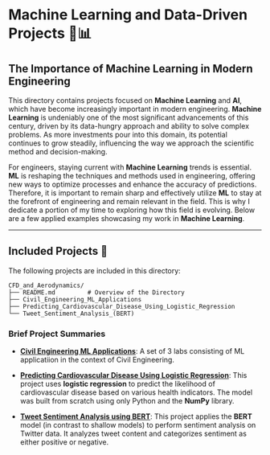 # Machine Learning and Data-Driven Projects 🤖📊

## The Importance of Machine Learning in Modern Engineering

This directory contains projects focused on **Machine Learning** and **AI**, which have become increasingly important in modern engineering. **Machine Learning** is undeniably one of the most significant advancements of this century, driven by its data-hungry approach and ability to solve complex problems. As more investments pour into this domain, its potential continues to grow steadily, influencing the way we approach the scientific method and decision-making.

For engineers, staying current with **Machine Learning** trends is essential. **ML** is reshaping the techniques and methods used in engineering, offering new ways to optimize processes and enhance the accuracy of predictions. Therefore, it is important to remain sharp and effectively utilize **ML** to stay at the forefront of engineering and remain relevant in the field. This is why I dedicate a portion of my time to exploring how this field is evolving. Below are a few applied examples showcasing my work in **Machine Learning**.

---

## Included Projects 📁

The following projects are included in this directory:


```
CFD_and_Aerodynamics/
├── README.md         # Overview of the Directory
├── Civil_Engineering_ML_Applications
├── Predicting_Cardiovascular_Disease_Using_Logistic_Regression
└── Tweet_Sentiment_Analysis_(BERT) 
```

### Brief Project Summaries
- **[Civil Engineering ML Applications](./Civil_Engineering_ML_Applications)**: A set of 3 labs consisting of ML applicatiion in the context of Civil Engineering.

- **[Predicting Cardiovascular Disease Using Logistic Regression](./Predicting_Cardiovascular_Disease_Using_Logistic_Regression)**: This project uses **logistic regression** to predict the likelihood of cardiovascular disease based on various health indicators. The model was built from scratch using only Python and the **NumPy** library.

- **[Tweet Sentiment Analysis using BERT](./Tweet_Sentiment_Analysis_(BERT))**: This project applies the **BERT** model (in contrast to shallow models) to perform sentiment analysis on Twitter data. It analyzes tweet content and categorizes sentiment as either positive or negative.

 
